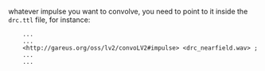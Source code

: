 whatever impulse you want to convolve, you need to point to it inside the `drc.ttl` file, for instance:

        ...
        ...
        <http://gareus.org/oss/lv2/convoLV2#impulse> <drc_nearfield.wav> ;
        ...
        ...
        

